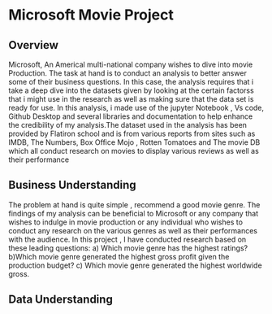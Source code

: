 # Microsoft Movie Project
## Overview
Microsoft, An Americal multi-national company wishes to dive into movie Production. The task at hand is to conduct an analysis to better answer some of their business questions.
In this case, the analysis requires that i take a deep dive into the datasets given by looking at the certain factorss that i might use in the research as well as making sure that the data set is ready for use. 
In this analysis, i made use of the jupyter Notebook , Vs code, Github Desktop and several libraries and documentation to help enhance the credibility of my analysis.The dataset used in the analysis has been provided by Flatiron school and is from various reports from sites such as IMDB, The Numbers, Box Office Mojo , Rotten Tomatoes and The movie DB which all conduct research on movies to display various reviews as well as their performance 

## Business Understanding
The problem at hand is quite simple , recommend a good movie genre. The findings of my analysis can be beneficial to Microsoft or any company that wishes to indulge in movie production or any individual who wishes to conduct any research on the various genres as well as their performances with the audience. 
In this project , I have conducted research based on these leading questions:
a) Which movie genre has the highest ratings?
b)Which movie genre generated the highest gross profit  given the production budget?
c) Which movie genre generated the highest worldwide gross.

## Data Understanding
